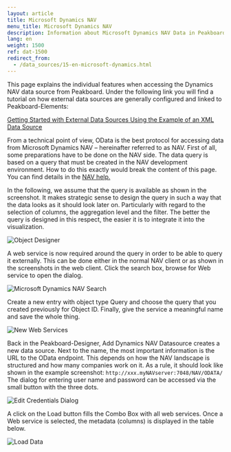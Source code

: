```yaml
---
layout: article
title: Microsoft Dynamics NAV
menu_title: Microsoft Dynamics NAV
description: Information about Microsoft Dynamics NAV Data in Peakboard
lang: en
weight: 1500
ref: dat-1500
redirect_from:
  - /data_sources/15-en-microsoft-dynamics.html
---
```


This page explains the individual features when accessing the Dynamics NAV data source from Peakboard. Under the following link you will find a tutorial on how external data sources are generally configured and linked to Peakboard-Elements:

[Getting Started with External Data Sources Using the Example of an XML Data Source](/tutorials/03-en-xml-data.html)

From a technical point of view, OData is the best protocol for accessing data from Microsoft Dynamics NAV – hereinafter referred to as NAV. First of all, some preparations have to be done on the NAV side. The data query is based on a query that must be created in the NAV development environment. How to do this exactly would break the content of this page. You can find details in the [NAV help.](https://docs.microsoft.com/en-us/previous-versions/dynamicsNAV-2016/hh165526(v=NAV.90))

In the following, we assume that the query is available as shown in the screenshot. It makes strategic sense to design the query in such a way that the data looks as it should look later on. Particularly with regard to the selection of columns, the aggregation level and the filter. The better the query is designed in this respect, the easier it is to integrate it into the visualization.

![Object Designer](/assets/images/data-sources/micosoft-dynamics-nav/datenquellen-nav-01.png)

A web service is now required around the query in order to be able to query it externally. This can be done either in the normal NAV client or as shown in the screenshots in the web client. Click the search box, browse for Web service to open the dialog.

![Microsoft Dynamics NAV Search](/assets/images/data-sources/micosoft-dynamics-nav/datenquellen-nav-02.png)

Create a new entry with object type Query and choose the query that you created previously for Object ID. Finally, give the service a meaningful name and save the whole thing.

![New Web Services](/assets/images/data-sources/micosoft-dynamics-nav/datenquellen-nav-03.png)

Back in the Peakboard-Designer, Add Dynamics NAV Datasource creates a new data source. Next to the name, the most important information is the URL to the OData endpoint. This depends on how the NAV landscape is structured and how many companies work on it. As a rule, it should look like shown in the example screenshot: `http://xxx.myNAVserver:7048/NAV/ODATA/`
The dialog for entering user name and password can be accessed via the small button with the three dots.

![Edit Credentials Dialog](/assets/images/data-sources/micosoft-dynamics-nav/datenquellen-nav-04.png)

A click on the Load button fills the Combo Box with all web services. Once a Web service is selected, the metadata (columns) is displayed in the table below.

![Load Data](/assets/images/data-sources/micosoft-dynamics-nav/datenquellen-nav-05.png)
